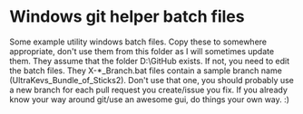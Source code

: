 # Windows git helper batch files

Some example utility windows batch files. Copy these to somewhere appropriate, don't use them from this folder as I will sometimes update them.
They assume that the folder D:\GitHub exists. If not, you need to edit the batch files.
They X-*_Branch.bat files contain a sample branch name (UltraKevs_Bundle_of_Sticks2). Don't use that one, you should probably use a new branch for each pull request you create/issue you fix.
If you already know your way around git/use an awesome gui, do things your own way. :)
